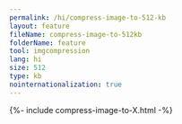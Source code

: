 ```yaml
---
permalink: /hi/compress-image-to-512-kb
layout: feature
fileName: compress-image-to-512kb
folderName: feature
tool: imgcompression
lang: hi
size: 512
type: kb
nointernationalization: true
---
```

{%- include compress-image-to-X.html -%}       
